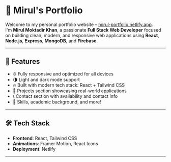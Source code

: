 # 💼 Mirul's Portfolio

Welcome to my personal portfolio website – [mirul-portfolio.netlify.app](https://mirul-portfolio.netlify.app).  
I'm **Mirul Moktadir Khan**, a passionate **Full Stack Web Developer** focused on building clean, modern, and responsive web applications using **React**, **Node.js**, **Express**, **MongoDB**, and **Firebase**.


---

## 🚀 Features

- 🌐 Fully responsive and optimized for all devices
- 🌗 Light and dark mode support
- 🔥 Built with modern tech stack: React + Tailwind CSS
- 📁 Projects section showcasing real-world applications
- 📞 Contact section with availability and contact info
- 🧠 Skills, academic background, and more!

---

## 🛠️ Tech Stack

- **Frontend**: React, Tailwind CSS
- **Animations**: Framer Motion, React Icons
- **Deployment**: Netlify

---